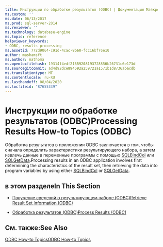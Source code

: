 ```yaml
---
title: Инструкции по обработке результатов (ODBC) | Документация Майкрософт
ms.custom: ''
ms.date: 06/13/2017
ms.prod: sql-server-2014
ms.reviewer: ''
ms.technology: database-engine
ms.topic: reference
helpviewer_keywords:
- ODBC, results processing
ms.assetid: 772d9064-c91d-4cac-8b60-fcc16bf76e10
author: mashamsft
ms.author: mathoma
ms.openlocfilehash: 19314f4edf21559208193728856b26731c6e173d
ms.sourcegitcommit: ad4d92dce894592a259721a1571b1d8736abacdb
ms.translationtype: MT
ms.contentlocale: ru-RU
ms.lasthandoff: 08/04/2020
ms.locfileid: "87655339"
---
```

# <a name="processing-results-how-to-topics-odbc"></a><span data-ttu-id="a68a7-102">Инструкции по обработке результатов (ODBC)</span><span class="sxs-lookup"><span data-stu-id="a68a7-102">Processing Results How-to Topics (ODBC)</span></span>
  <span data-ttu-id="a68a7-103">Обработка результатов в приложении ODBC заключается в том, чтобы сначала определить характеристики результирующего набора, а затем извлечь данные в переменные программы с помощью [SQLBindCol](../../relational-databases/native-client-odbc-api/sqlbindcol.md) или [SQLGetData](../../relational-databases/native-client-odbc-api/sqlgetdata.md).</span><span class="sxs-lookup"><span data-stu-id="a68a7-103">Processing results in an ODBC application involves first determining the characteristics of the result set, then retrieving the data into program variables by using either [SQLBindCol](../../relational-databases/native-client-odbc-api/sqlbindcol.md) or [SQLGetData](../../relational-databases/native-client-odbc-api/sqlgetdata.md).</span></span>  
  
## <a name="in-this-section"></a><span data-ttu-id="a68a7-104">в этом разделе</span><span class="sxs-lookup"><span data-stu-id="a68a7-104">In This Section</span></span>  
  
-   [<span data-ttu-id="a68a7-105">Получение сведений о результирующем наборе &#40;ODBC&#41;</span><span class="sxs-lookup"><span data-stu-id="a68a7-105">Retrieve Result Set Information &#40;ODBC&#41;</span></span>](../../relational-databases/native-client-odbc-how-to/processing-results-retrieve-result-set-information.md)  
  
-   [<span data-ttu-id="a68a7-106">Обработка результатов &#40;ODBC&#41;</span><span class="sxs-lookup"><span data-stu-id="a68a7-106">Process Results &#40;ODBC&#41;</span></span>](../../relational-databases/native-client-odbc-how-to/processing-results-process-results.md)  
  
## <a name="see-also"></a><span data-ttu-id="a68a7-107">См. также:</span><span class="sxs-lookup"><span data-stu-id="a68a7-107">See Also</span></span>  
 [<span data-ttu-id="a68a7-108">ODBC How-to Topics</span><span class="sxs-lookup"><span data-stu-id="a68a7-108">ODBC How-to Topics</span></span>](../../relational-databases/native-client-odbc-how-to/odbc-how-to-topics.md)  
  
  
